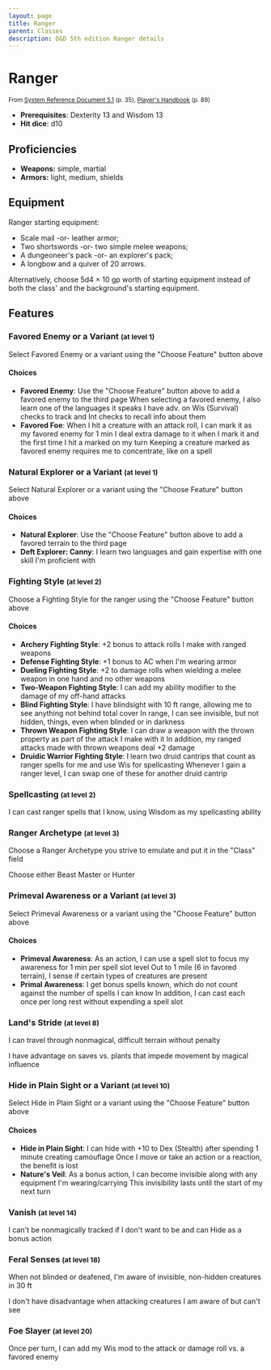 ```yaml
---
layout: page
title: Ranger
parent: Classes
description: D&D 5th edition Ranger details
---
```


# Ranger

<small>From <a target="_blank" href="https://media.wizards.com/2016/downloads/DND/SRD-OGL_V5.1.pdf">System Reference Document 5.1</a> (p. 35), <a target="_blank" href="https://dnd.wizards.com/products/tabletop-games/rpg-products/rpg_playershandbook">Player's Handbook</a> (p. 89)</small>

- **Prerequisites**: Dexterity 13 and Wisdom 13
- **Hit dice**: d10

## Proficiencies

- **Weapons:** simple, martial
- **Armors:** light, medium, shields

## Equipment


Ranger starting equipment:

- Scale mail -or- leather armor;
- Two shortswords -or- two simple melee weapons;
- A dungeoneer's pack -or- an explorer's pack;
- A longbow and a quiver of 20 arrows.

Alternatively, choose 5d4 × 10 gp worth of starting equipment instead of both the class' and the background's starting equipment.


## Features

### Favored Enemy or a Variant <small>(at level 1)</small>


Select Favored Enemy or a variant using the "Choose Feature" button above
#### Choices
- **Favored Enemy**: 
   Use the "Choose Feature" button above to add a favored enemy to the third page
   When selecting a favored enemy, I also learn one of the languages it speaks
   I have adv. on Wis (Survival) checks to track and Int checks to recall info about them
- **Favored Foe**: 
   When I hit a creature with an attack roll, I can mark it as my favored enemy for 1 min
   I deal extra damage to it when I mark it and the first time I hit a marked on my turn
   Keeping a creature marked as favored enemy requires me to concentrate, like on a spell






### Natural Explorer or a Variant <small>(at level 1)</small>


Select Natural Explorer or a variant using the "Choose Feature" button above
#### Choices
- **Natural Explorer**: 
   Use the "Choose Feature" button above to add a favored terrain to the third page
- **Deft Explorer: Canny**: 
   I learn two languages and gain expertise with one skill I'm proficient with






### Fighting Style <small>(at level 2)</small>


Choose a Fighting Style for the ranger using the "Choose Feature" button above
#### Choices
- **Archery Fighting Style**: 
   +2 bonus to attack rolls I make with ranged weapons
- **Defense Fighting Style**: 
   +1 bonus to AC when I'm wearing armor
- **Dueling Fighting Style**: 
   +2 to damage rolls when wielding a melee weapon in one hand and no other weapons
- **Two-Weapon Fighting Style**: 
   I can add my ability modifier to the damage of my off-hand attacks
- **Blind Fighting Style**: 
   I have blindsight with 10 ft range, allowing me to see anything not behind total cover
   In range, I can see invisible, but not hidden, things, even when blinded or in darkness
- **Thrown Weapon Fighting Style**: 
   I can draw a weapon with the thrown property as part of the attack I make with it
   In addition, my ranged attacks made with thrown weapons deal +2 damage
- **Druidic Warrior Fighting Style**: 
   I learn two druid cantrips that count as ranger spells for me and use Wis for spellcasting
   Whenever I gain a ranger level, I can swap one of these for another druid cantrip






### Spellcasting <small>(at level 2)</small>


I can cast ranger spells that I know, using Wisdom as my spellcasting ability



### Ranger Archetype <small>(at level 3)</small>


Choose a Ranger Archetype you strive to emulate and put it in the "Class" field

Choose either Beast Master or Hunter



### Primeval Awareness or a Variant <small>(at level 3)</small>


Select Primeval Awareness or a variant using the "Choose Feature" button above
#### Choices
- **Primeval Awareness**: 
   As an action, I can use a spell slot to focus my awareness for 1 min per spell slot level
   Out to 1 mile (6 in favored terrain), I sense if certain types of creatures are present
- **Primal Awareness**: 
   I get bonus spells known, which do not count against the number of spells I can know
   In addition, I can cast each once per long rest without expending a spell slot






### Land's Stride <small>(at level 8)</small>


I can travel through nonmagical, difficult terrain without penalty

I have advantage on saves vs. plants that impede movement by magical influence



### Hide in Plain Sight or a Variant <small>(at level 10)</small>


Select Hide in Plain Sight or a variant using the "Choose Feature" button above
#### Choices
- **Hide in Plain Sight**: 
   I can hide with +10 to Dex (Stealth) after spending 1 minute creating camouflage
   Once I move or take an action or a reaction, the benefit is lost
- **Nature's Veil**: 
   As a bonus action, I can become invisible along with any equipment I'm wearing/carrying
   This invisibility lasts until the start of my next turn






### Vanish <small>(at level 14)</small>


I can't be nonmagically tracked if I don't want to be and can Hide as a bonus action



### Feral Senses <small>(at level 18)</small>


When not blinded or deafened, I'm aware of invisible, non-hidden creatures in 30 ft

I don't have disadvantage when attacking creatures I am aware of but can't see



### Foe Slayer <small>(at level 20)</small>


Once per turn, I can add my Wis mod to the attack or damage roll vs. a favored enemy


